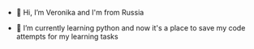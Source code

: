 - 👋 Hi, I’m Veronika and I'm from Russia

- 🌱 I’m currently learning python and now it's a place to save my code attempts for my learning tasks

<!---
S-Veronika/S-Veronika is a ✨ special ✨ repository because its `README.md` (this file) appears on your GitHub profile.
You can click the Preview link to take a look at your changes.
--->
